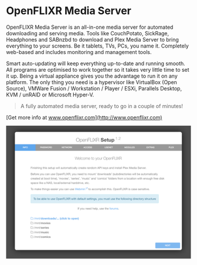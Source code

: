 # OpenFLIXR Media Server
OpenFLIXR Media Server is an all-in-one media server for automated downloading and serving media. Tools like CouchPotato, SickRage, Headphones and SABnzbd to download and Plex Media Server to bring everything to your screens. Be it tablets, TVs, PCs, you name it. Completely web-based and includes monitoring and management tools.

Smart auto-updating will keep everything up-to-date and running smooth. All programs are optimised to work together so it takes very little time to set it up. Being a virtual appliance gives you the advantage to run it on any platform. The only thing you need is a hypervisor like VirtualBox (Open Source), VMWare Fusion / Workstation / Player / ESXi, Parallels Desktop, KVM / unRAID or Microsoft Hyper-V.



> A fully automated media server, ready to go in a couple of minutes!


[Get more info at www.openflixr.com](http://www.openflixr.com)

![OpenFLIXR Landing Page](/img/screen.png)
